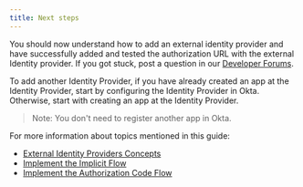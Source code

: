 ```yaml
---
title: Next steps
---
```

You should now understand how to add an external identity provider and have successfully <GuideLink link="../create-an-app-at-idp">added</GuideLink> and <GuideLink link="../use-idp-to-sign-in">tested the authorization URL</GuideLink> with the external Identity provider. If you got stuck, post a question in our [Developer Forums](https://devforum.okta.com).

To add another Identity Provider, if you have already created an app at the Identity Provider, start by <GuideLink link="../configure-idp-in-okta">configuring the Identity Provider in Okta</GuideLink>. Otherwise, start with <GuideLink link="../create-an-app-at-idp/">creating an app at the Identity Provider</GuideLink>.

> Note: You don't need to <GuideLink link="../register-app-in-okta">register another app in Okta</GuideLink>.

For more information about topics mentioned in this guide:

* [External Identity Providers Concepts](/docs/concepts/identity-providers/)
* [Implement the Implicit Flow](/docs/guides/implement-implicit/overview/)
* [Implement the Authorization Code Flow](/docs/guides/implement-auth-code/overview/)


